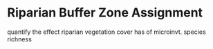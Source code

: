 # Riparian Buffer Zone Assignment
 quantify the effect riparian vegetation cover has of microinvt. species richness
